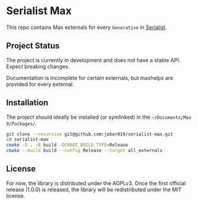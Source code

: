 # Serialist Max

This repo contains Max externals for every `Generative` in [Serialist](https://github.com/jobor019/serialist/). 


## Project Status

The project is currently in development and does not have a stable API. Expect breaking changes. 

Documentation is incomplete for certain externals, but maxhelps are provided for every external.


## Installation

The project should ideally be installed (or symlinked) in the `~/Documents/Max 9/Packages/`.

```bash
git clone --recursive git@github.com:jobor019/serialist-max.git
cd serialist-max
cmake -S . -B build -DCMAKE_BUILD_TYPE=Release
cmake --build build --config Release --target all_externals
```

## License

For now, the library is distributed under the AGPLv3. Once the first official release (1.0.0) is released, the library will be redistributed under the MIT license.